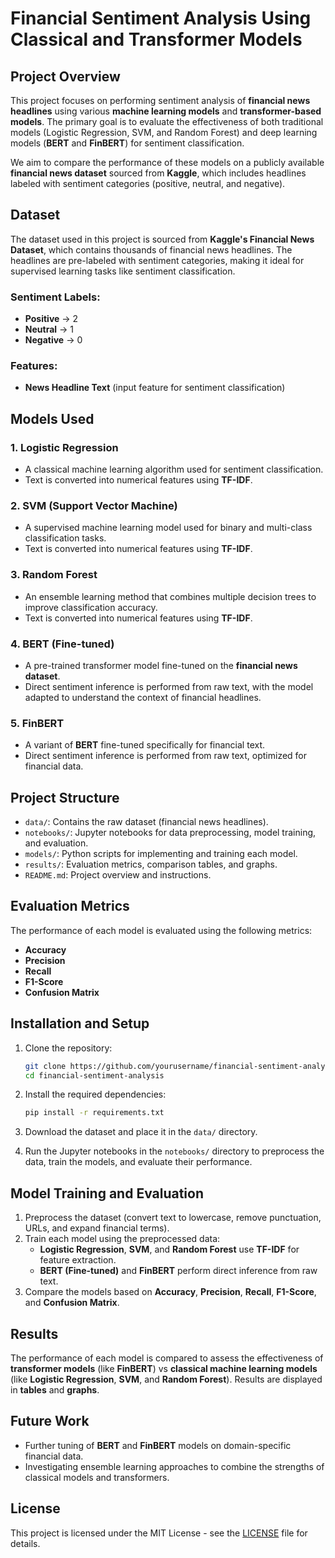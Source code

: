 # Financial Sentiment Analysis Using Classical and Transformer Models

## Project Overview

This project focuses on performing sentiment analysis of **financial news headlines** using various **machine learning models** and **transformer-based models**. The primary goal is to evaluate the effectiveness of both traditional models (Logistic Regression, SVM, and Random Forest) and deep learning models (**BERT** and **FinBERT**) for sentiment classification.

We aim to compare the performance of these models on a publicly available **financial news dataset** sourced from **Kaggle**, which includes headlines labeled with sentiment categories (positive, neutral, and negative).

## Dataset

The dataset used in this project is sourced from **Kaggle's Financial News Dataset**, which contains thousands of financial news headlines. The headlines are pre-labeled with sentiment categories, making it ideal for supervised learning tasks like sentiment classification.

### Sentiment Labels:
- **Positive** → 2
- **Neutral** → 1
- **Negative** → 0

### Features:
- **News Headline Text** (input feature for sentiment classification)

## Models Used

### 1. **Logistic Regression**
   - A classical machine learning algorithm used for sentiment classification.
   - Text is converted into numerical features using **TF-IDF**.

### 2. **SVM (Support Vector Machine)**
   - A supervised machine learning model used for binary and multi-class classification tasks.
   - Text is converted into numerical features using **TF-IDF**.

### 3. **Random Forest**
   - An ensemble learning method that combines multiple decision trees to improve classification accuracy.
   - Text is converted into numerical features using **TF-IDF**.

### 4. **BERT (Fine-tuned)**
   - A pre-trained transformer model fine-tuned on the **financial news dataset**.
   - Direct sentiment inference is performed from raw text, with the model adapted to understand the context of financial headlines.

### 5. **FinBERT**
   - A variant of **BERT** fine-tuned specifically for financial text.
   - Direct sentiment inference is performed from raw text, optimized for financial data.

## Project Structure

- `data/`: Contains the raw dataset (financial news headlines).
- `notebooks/`: Jupyter notebooks for data preprocessing, model training, and evaluation.
- `models/`: Python scripts for implementing and training each model.
- `results/`: Evaluation metrics, comparison tables, and graphs.
- `README.md`: Project overview and instructions.

## Evaluation Metrics

The performance of each model is evaluated using the following metrics:
- **Accuracy**
- **Precision**
- **Recall**
- **F1-Score**
- **Confusion Matrix**

## Installation and Setup

1. Clone the repository:

    ```bash
    git clone https://github.com/yourusername/financial-sentiment-analysis.git
    cd financial-sentiment-analysis
    ```

2. Install the required dependencies:

    ```bash
    pip install -r requirements.txt
    ```

3. Download the dataset and place it in the `data/` directory.

4. Run the Jupyter notebooks in the `notebooks/` directory to preprocess the data, train the models, and evaluate their performance.

## Model Training and Evaluation

1. Preprocess the dataset (convert text to lowercase, remove punctuation, URLs, and expand financial terms).
2. Train each model using the preprocessed data:
   - **Logistic Regression**, **SVM**, and **Random Forest** use **TF-IDF** for feature extraction.
   - **BERT (Fine-tuned)** and **FinBERT** perform direct inference from raw text.
3. Compare the models based on **Accuracy**, **Precision**, **Recall**, **F1-Score**, and **Confusion Matrix**.

## Results

The performance of each model is compared to assess the effectiveness of **transformer models** (like **FinBERT**) vs **classical machine learning models** (like **Logistic Regression**, **SVM**, and **Random Forest**). Results are displayed in **tables** and **graphs**.

## Future Work

- Further tuning of **BERT** and **FinBERT** models on domain-specific financial data.
- Investigating ensemble learning approaches to combine the strengths of classical models and transformers.

## License

This project is licensed under the MIT License - see the [LICENSE](LICENSE) file for details.

